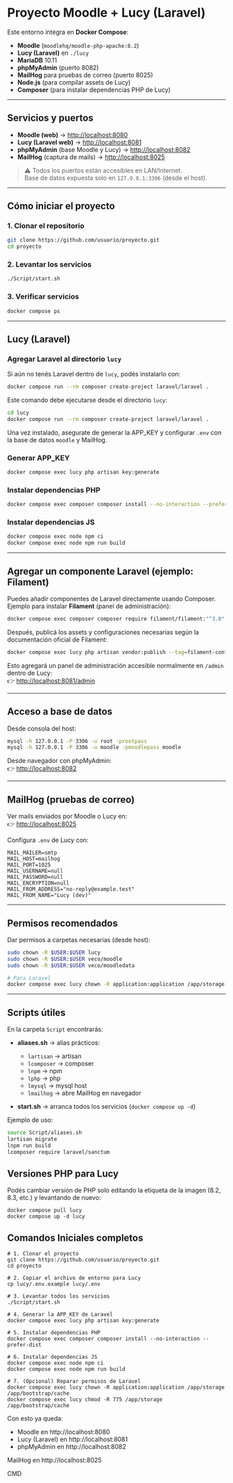 # Proyecto Moodle + Lucy (Laravel)

Este entorno integra en **Docker Compose**:

- **Moodle** (`moodlehq/moodle-php-apache:8.2`)
- **Lucy (Laravel)** en `./lucy`
- **MariaDB** 10.11
- **phpMyAdmin** (puerto 8082)
- **MailHog** para pruebas de correo (puerto 8025)
- **Node.js** (para compilar assets de Lucy)
- **Composer** (para instalar dependencias PHP de Lucy)

---

## Servicios y puertos

- **Moodle (web)** → [http://localhost:8080](http://localhost:8080)
- **Lucy (Laravel web)** → [http://localhost:8081](http://localhost:8081)
- **phpMyAdmin** (base Moodle y Lucy) → [http://localhost:8082](http://localhost:8082)
- **MailHog** (captura de mails) → [http://localhost:8025](http://localhost:8025)

> ⚠️ Todos los puertos están accesibles en LAN/Internet.  
> Base de datos expuesta solo en `127.0.0.1:3306` (desde el host).

---

## Cómo iniciar el proyecto

### 1. Clonar el repositorio
```bash
git clone https://github.com/usuario/proyecto.git
cd proyecto
```

### 2. Levantar los servicios
```bash
./Script/start.sh
```

### 3. Verificar servicios
```bash
docker compose ps
```

---

## Lucy (Laravel)

### Agregar Laravel al directorio `lucy`

Si aún no tenés Laravel dentro de `lucy`, podés instalarlo con:

```bash
docker compose run --rm composer create-project laravel/laravel .
```

Este comando debe ejecutarse desde el directorio `lucy`:
```bash
cd lucy
docker compose run --rm composer create-project laravel/laravel .
```

Una vez instalado, asegurate de generar la APP_KEY y configurar `.env` con la base de datos `moodle` y MailHog.

### Generar APP_KEY
```bash
docker compose exec lucy php artisan key:generate
```

### Instalar dependencias PHP
```bash
docker compose exec composer composer install --no-interaction --prefer-dist
```

### Instalar dependencias JS
```bash
docker compose exec node npm ci
docker compose exec node npm run build
```

---

## Agregar un componente Laravel (ejemplo: Filament)

Puedes añadir componentes de Laravel directamente usando Composer.  
Ejemplo para instalar **Filament** (panel de administración):

```bash
docker compose exec composer composer require filament/filament:"^3.0"
```

Después, publicá los assets y configuraciones necesarias según la documentación oficial de Filament:

```bash
docker compose exec lucy php artisan vendor:publish --tag=filament-config
```

Esto agregará un panel de administración accesible normalmente en `/admin` dentro de Lucy:  
👉 [http://localhost:8081/admin](http://localhost:8081/admin)

---

## Acceso a base de datos

Desde consola del host:
```bash
mysql -h 127.0.0.1 -P 3306 -u root -prootpass
mysql -h 127.0.0.1 -P 3306 -u moodle -pmoodlepass moodle
```

Desde navegador con phpMyAdmin:  
👉 [http://localhost:8082](http://localhost:8082)

---

## MailHog (pruebas de correo)

Ver mails enviados por Moodle o Lucy en:  
👉 [http://localhost:8025](http://localhost:8025)

Configura `.env` de Lucy con:
```env
MAIL_MAILER=smtp
MAIL_HOST=mailhog
MAIL_PORT=1025
MAIL_USERNAME=null
MAIL_PASSWORD=null
MAIL_ENCRYPTION=null
MAIL_FROM_ADDRESS="no-reply@example.test"
MAIL_FROM_NAME="Lucy (dev)"
```

---

## Permisos recomendados

Dar permisos a carpetas necesarias (desde host):

```bash
sudo chown -R $USER:$USER lucy
sudo chown -R $USER:$USER veco/moodle
sudo chown -R $USER:$USER veco/moodledata

# Para Laravel
docker compose exec lucy chown -R application:application /app/storage /app/bootstrap/cache
```

---

## Scripts útiles

En la carpeta `Script` encontrarás:

- **aliases.sh** → alias prácticos:
  - `lartisan` → artisan
  - `lcomposer` → composer
  - `lnpm` → npm
  - `lphp` → php
  - `lmysql` → mysql host
  - `lmailhog` → abre MailHog en navegador

- **start.sh** → arranca todos los servicios (`docker compose up -d`)

Ejemplo de uso:
```bash
source Script/aliases.sh
lartisan migrate
lnpm run build
lcomposer require laravel/sanctum
```

## Versiones PHP para Lucy
Podés cambiar versión de PHP solo editando la etiqueta de la imagen (8.2, 8.3, etc.) y levantando de nuevo:

```
docker compose pull lucy
docker compose up -d lucy
```

## Comandos Iniciales completos

```
# 1. Clonar el proyecto
git clone https://github.com/usuario/proyecto.git
cd proyecto

# 2. Copiar el archivo de entorno para Lucy
cp lucy/.env.example lucy/.env

# 3. Levantar todos los servicios
./Script/start.sh

# 4. Generar la APP_KEY de Laravel
docker compose exec lucy php artisan key:generate

# 5. Instalar dependencias PHP
docker compose exec composer composer install --no-interaction --prefer-dist

# 6. Instalar dependencias JS
docker compose exec node npm ci
docker compose exec node npm run build

# 7. (Opcional) Reparar permisos de Laravel
docker compose exec lucy chown -R application:application /app/storage /app/bootstrap/cache
docker compose exec lucy chmod -R 775 /app/storage /app/bootstrap/cache
```

Con esto ya queda:

- Moodle en http://localhost:8080
- Lucy (Laravel) en http://localhost:8081
- phpMyAdmin en http://localhost:8082

MailHog en http://localhost:8025

CMD
